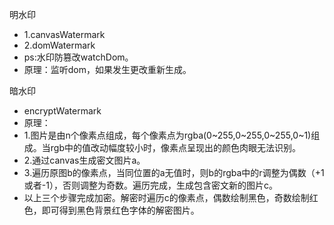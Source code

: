 明水印
* 1.canvasWatermark
* 2.domWatermark
* ps:水印防篡改watchDom。
* 原理：监听dom，如果发生更改重新生成。

暗水印
* encryptWatermark
* 原理：
* 1.图片是由n个像素点组成，每个像素点为rgba(0~255,0~255,0~255,0~1)组成。当rgb中的值改动幅度较小时，像素点呈现出的颜色肉眼无法识别。
* 2.通过canvas生成密文图片a。
* 3.遍历原图b的像素点，当同位置的a无值时，则b的rgba中的r调整为偶数（+1或者-1），否则调整为奇数。遍历完成，生成包含密文新的图片c。
* 以上三个步骤完成加密。解密时遍历c的像素点，偶数绘制黑色，奇数绘制红色，即可得到黑色背景红色字体的解密图片。
